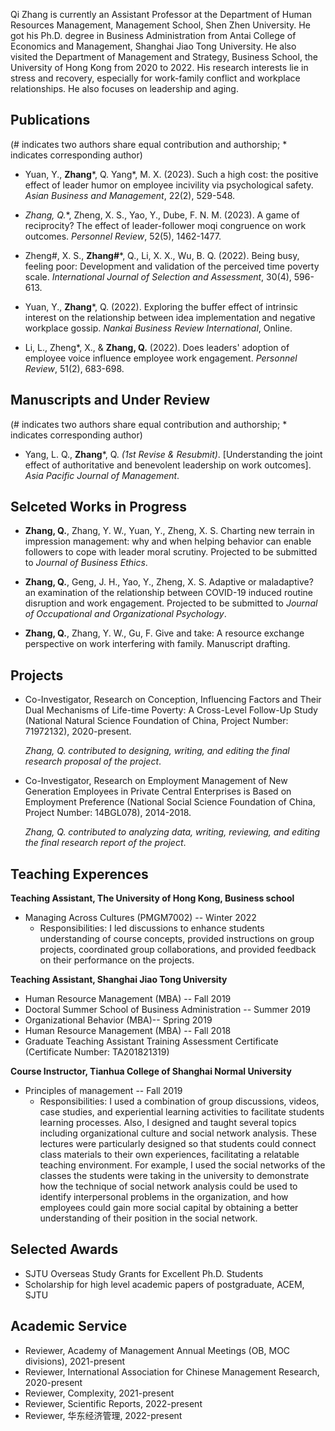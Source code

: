 Qi Zhang is currently an Assistant Professor at the  Department of Human Resources Management, Management School, Shen Zhen University. He got his Ph.D. degree in Business Administration from Antai College of Economics and Management, Shanghai Jiao Tong University. He also visited the Department of Management and Strategy, Business School, the University of Hong Kong from 2020 to 2022. His research interests lie in stress and recovery, especially for work-family conflict and workplace relationships. He also focuses on leadership and aging.

## Publications

(# indicates two authors share equal contribution and authorship; * indicates corresponding author)

- Yuan, Y., **Zhang***, Q. Yang*, M. X. (2023). Such a high cost: the positive effect of leader humor on employee incivility via psychological safety. _Asian Business and Management_, 22(2), 529-548.

- **Zhang*, Q.**, Zheng, X. S., Yao, Y., Dube, F. N. M. (2023). A game of reciprocity? The effect of leader-follower moqi congruence on work outcomes. _Personnel Review_, 52(5), 1462-1477.

- Zheng#, X. S., **Zhang#***, Q., Li, X. X., Wu, B. Q. (2022). Being busy, feeling poor: Development and validation of the perceived time poverty scale. _International Journal of Selection and Assessment_, 30(4), 596-613.
  
- Yuan, Y., **Zhang***, Q. (2022).  Exploring the buffer effect of intrinsic interest on the relationship between idea implementation and negative workplace gossip. _Nankai Business Review International_, Online.

- Li, L., Zheng*, X., & **Zhang, Q.** (2022). Does leaders' adoption of employee voice influence employee work engagement. _Personnel Review_, 51(2), 683-698.

## Manuscripts and Under Review

(# indicates two authors share equal contribution and authorship; * indicates corresponding author)

- Yang, L. Q., **Zhang***, Q.  _(1st Revise & Resubmit)_. [Understanding the joint effect of authoritative and benevolent leadership on work outcomes]. _Asia Pacific Journal of Management_.

## Selceted Works in Progress

- **Zhang, Q.**, Zhang, Y. W., Yuan, Y., Zheng, X. S. Charting new terrain in impression management: why and when helping behavior can enable followers to cope with leader moral scrutiny. Projected to be submitted to _Journal of Business Ethics_.

- **Zhang, Q.**, Geng, J. H., Yao, Y., Zheng, X. S. Adaptive or maladaptive? an examination of the relationship between COVID-19 induced routine disruption and work engagement. Projected to be submitted to _Journal of Occupational and Organizational Psychology_.

- **Zhang, Q.**, Zhang, Y. W., Gu, F. Give and take: A resource exchange perspective on work interfering with family. Manuscript drafting.

## Projects

- Co-Investigator, Research on Conception, Influencing Factors and Their Dual Mechanisms of Life-time Poverty: A Cross-Level Follow-Up Study (National Natural Science Foundation of China, Project Number: 71972132), 2020-present.

  _Zhang, Q. contributed to designing, writing, and editing the final research proposal of the project_.

- Co-Investigator, Research on Employment Management of New Generation Employees in Private Central Enterprises is Based on Employment Preference (National Social Science Foundation of China, Project Number: 14BGL078), 2014-2018.

  _Zhang, Q. contributed to analyzing data, writing, reviewing, and editing the final research report of the project_.

## Teaching Experences

  **Teaching Assistant, The University of Hong Kong, Business school**
  - Managing Across Cultures (PMGM7002) -- Winter 2022
    - Responsibilities: I led discussions to enhance students understanding of course concepts, provided instructions on group projects, coordinated group collaborations, and provided feedback on their performance on the projects.
    
  **Teaching Assistant, Shanghai Jiao Tong University**
  - Human Resource Management (MBA) -- Fall 2019
  - Doctoral Summer School of Business Administration -- Summer 2019
  - Organizational Behavior (MBA)-- Spring 2019
  - Human Resource Management (MBA) -- Fall 2018
  - Graduate Teaching Assistant Training Assessment Certificate (Certificate Number:
TA201821319)

  **Course Instructor, Tianhua College of Shanghai Normal University**
  - Principles of management -- Fall 2019
    - Responsibilities: I used a combination of group discussions, videos, case studies, and experiential learning activities to facilitate students learning processes. Also, I designed and taught several topics including organizational culture and social network analysis. These lectures were particularly designed so that students could connect class materials to their own experiences, facilitating a relatable teaching environment. For example, I used the social networks of the classes the students were taking in the university to demonstrate how the technique of social network analysis could be used to identify interpersonal problems in the organization, and how employees could gain more social capital by obtaining a better understanding of their position in the social network.

## Selected Awards
- SJTU Overseas Study Grants for Excellent Ph.D. Students
- Scholarship for high level academic papers of postgraduate, ACEM, SJTU

## Academic Service
- Reviewer, Academy of Management Annual Meetings (OB, MOC divisions), 2021-present
- Reviewer, International Association for Chinese Management Research, 2020-present
- Reviewer, Complexity, 2021-present
- Reviewer, Scientific Reports, 2022-present
- Reviewer, 华东经济管理, 2022-present

